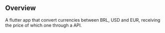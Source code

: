 ## Overview

A flutter app that convert currencies between BRL, USD and EUR, receiving the price of which one through a API.
